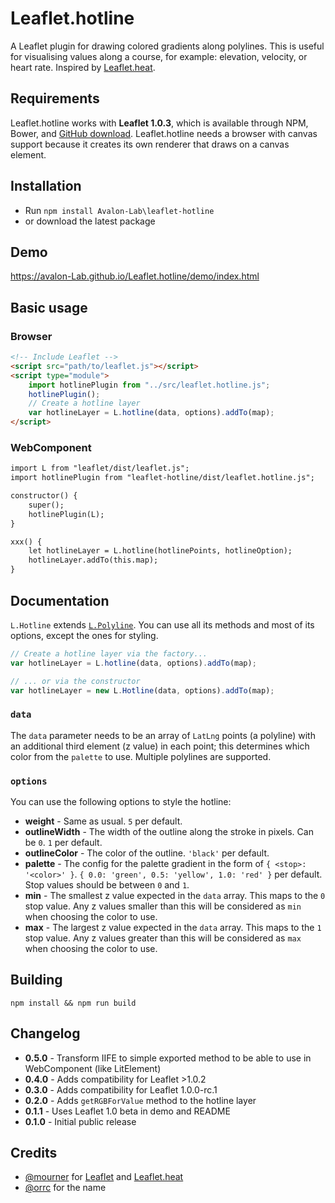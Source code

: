 # Leaflet.hotline

A Leaflet plugin for drawing colored gradients along polylines. This is useful for visualising values along a course, for example: elevation, velocity, or heart rate.
Inspired by [Leaflet.heat](https://github.com/Leaflet/Leaflet.heat/).


## Requirements

Leaflet.hotline works with **Leaflet 1.0.3**, which is available through NPM, Bower, and [GitHub download](http://cdn.leafletjs.com/leaflet/v1.0.3/leaflet.zip).
Leaflet.hotline needs a browser with canvas support because it creates its own renderer that draws on a canvas element.


## Installation

* Run `npm install Avalon-Lab\leaflet-hotline`
* or download the latest package


## Demo

<https://avalon-Lab.github.io/Leaflet.hotline/demo/index.html>


## Basic usage

### Browser

```html
<!-- Include Leaflet -->
<script src="path/to/leaflet.js"></script>
<script type="module">
	import hotlinePlugin from "../src/leaflet.hotline.js";
	hotlinePlugin();
	// Create a hotline layer
	var hotlineLayer = L.hotline(data, options).addTo(map);
</script>
```

### WebComponent

```html
import L from "leaflet/dist/leaflet.js";
import hotlinePlugin from "leaflet-hotline/dist/leaflet.hotline.js";

constructor() {
    super();
    hotlinePlugin(L);
}

xxx() {
    let hotlineLayer = L.hotline(hotlinePoints, hotlineOption);
    hotlineLayer.addTo(this.map);
}
```

## Documentation

`L.Hotline` extends [`L.Polyline`](http://leafletjs.com/reference.html#polyline). You can use all its methods and most of its options, except the ones for styling.

```js
// Create a hotline layer via the factory...
var hotlineLayer = L.hotline(data, options).addTo(map);

// ... or via the constructor
var hotlineLayer = new L.Hotline(data, options).addTo(map);
```

### `data`

The `data` parameter needs to be an array of `LatLng` points (a polyline) with an additional third element (z value) in each point; this determines which color from the `palette` to use. Multiple polylines are supported.

### `options`

You can use the following options to style the hotline:

- **weight** - Same as usual. `5` per default.
- **outlineWidth** - The width of the outline along the stroke in pixels. Can be `0`. `1` per default.
- **outlineColor** - The color of the outline. `'black'` per default.
- **palette** - The config for the palette gradient in the form of `{ <stop>: '<color>' }`. `{ 0.0: 'green', 0.5: 'yellow', 1.0: 'red' }` per default. Stop values should be between `0` and `1`.
- **min** - The smallest z value expected in the `data` array. This maps to the `0` stop value. Any z values smaller than this will be considered as `min` when choosing the color to use.
- **max** - The largest z value expected in the `data` array. This maps to the `1` stop value. Any z values greater than this will be considered as `max` when choosing the color to use.


## Building

`npm install && npm run build`


## Changelog

- **0.5.0** - Transform IIFE to simple exported method to be able to use in WebComponent (like LitElement)
- **0.4.0** - Adds compatibility for Leaflet >1.0.2
- **0.3.0** - Adds compatibility for Leaflet 1.0.0-rc.1
- **0.2.0** - Adds `getRGBForValue` method to the hotline layer
- **0.1.1** - Uses Leaflet 1.0 beta in demo and README
- **0.1.0** - Initial public release


## Credits

* [@mourner](https://github.com/mourner) for [Leaflet](https://github.com/Leaflet/Leaflet/) and [Leaflet.heat](https://github.com/Leaflet/Leaflet.heat/)
* [@orrc](https://github.com/orrc) for the name